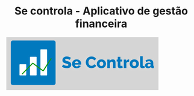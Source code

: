 <div align="center">
  <h1>Se controla - Aplicativo de gestão financeira </h1>
</div>

![img](profile/se-controla.jpeg)